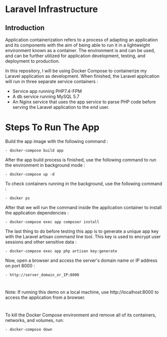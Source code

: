 # Laravel Infrastructure


## Introduction
Application containerization refers to a process of adapting an application and its components with the aim of being able to run it in a lightweight environment known as a container. The environment is and can be used, and can be further utilized for application development, testing, and deployment to production.


In this repository, I will be using Docker Compose to containerize my Laravel application as development. When finished, the Laravel application will run in three separate service containers :
    
- Service app running PHP7.4-FPM
- A db service running MySQL 5.7
- An Nginx service that uses the app service to parse PHP code before serving the Laravel application to the end user.

#
# Steps To Run The App

Build the app image with the following command :

    - docker-compose build app

After the app build process is finished, use the following command to run the environment in background mode :

    - docker-compose up -d

To check containers running in the background, use the following command :

    - docker ps

After that we will run the command inside the application container to install the application dependencies :

    - docker-compose exec app composer install

The last thing to do before testing this app is to generate a unique app key with the Laravel artisan command line tool. This key is used to encrypt user sessions and other sensitive data :

    - docker-compose exec app php artisan key:generate

Now, open a browser and access the server's domain name or IP address on port 8000 :

    - http://server_domain_or_IP:8000


# 
Note: If running this demo on a local machine, use http://localhost:8000 to access the application from a browser.
#

To kill the Docker Compose environment and remove all of its containers, networks, and volumes, run:

    - docker-compose down